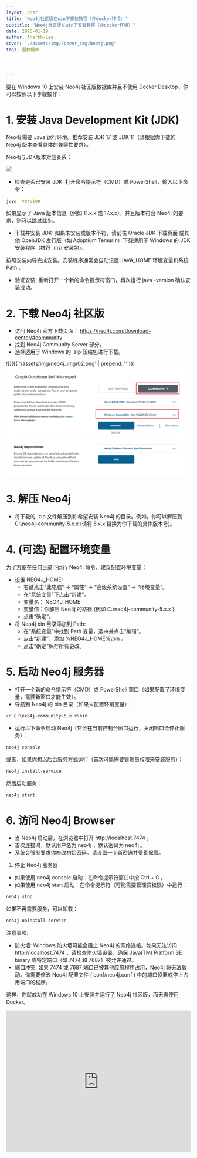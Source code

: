 ```yaml
---
layout: post
title: 'Neo4j社区版在win下安装教程（非docker环境）'
subtitle: "Neo4j社区版在win下安装教程（非docker环境）"
date: 2025-01-19
author: Anarkh-Lee
cover: './assets/img//cover_img/Neo4j.png'
tags: 图数据库



---
```


要在 Windows 10 上安装 Neo4j 社区版数据库并且不使用 Docker Desktop，你可以按照以下步骤操作：

# 1. 安装 Java Development Kit (JDK)

Neo4j 需要 Java 运行环境。推荐安装 JDK 17 或 JDK 11（请根据你下载的 Neo4j 版本查看具体的兼容性要求）。

Neo4j与JDK版本对应关系：

![](E:/MyNotes/06%20%E6%99%BA%E8%83%BD%E5%8C%96/01%20%E5%9B%BE%E6%95%B0%E6%8D%AE%E5%BA%93/img/01.png)

- 检查是否已安装 JDK: 打开命令提示符（CMD）或 PowerShell，输入以下命令：

```bash
java -version
```

   如果显示了 Java 版本信息（例如 11.x.x 或 17.x.x），并且版本符合 Neo4j 的要求，则可以跳过此步。

- 下载并安装 JDK: 如果未安装或版本不符，请前往 Oracle JDK 下载页面 或其他 OpenJDK 发行版（如 Adoptium Temurin）下载适用于 Windows 的 JDK 安装程序（推荐 .msi 安装包）。

按照安装向导完成安装。安装程序通常会自动设置 JAVA_HOME 环境变量和系统 Path 。

- 验证安装: 重新打开一个新的命令提示符窗口，再次运行 java -version 确认安装成功。

# 2. 下载 Neo4j 社区版

- 访问 Neo4j 官方下载页面： https://neo4j.com/download-center/#community
- 找到 Neo4j Community Server 部分。
- 选择适用于 Windows 的 .zip 压缩包进行下载。

![]({{ '/assets/img/neo4j_img/02.png' | prepend: '' }})
![](.\img\neo4j_img\02.png)

# 3. 解压 Neo4j

- 将下载的 .zip 文件解压到你希望安装 Neo4j 的目录。例如，你可以解压到 C:\neo4j-community-5.x.x (请将 5.x.x 替换为你下载的具体版本号)。

# 4. (可选) 配置环境变量

为了方便在任何目录下运行 Neo4j 命令，建议配置环境变量：

- 设置 NEO4J_HOME:
  - 右键点击“此电脑” -> “属性” -> “高级系统设置” -> “环境变量”。
  - 在“系统变量”下点击“新建”。
  - 变量名： NEO4J_HOME
  - 变量值：你解压 Neo4j 的路径 (例如 C:\neo4j-community-5.x.x )
  - 点击“确定”。
- 将 Neo4j bin 目录添加到 Path:
  - 在“系统变量”中找到 Path 变量，选中并点击“编辑”。
  - 点击“新建”，添加 %NEO4J_HOME%\bin 。
  - 点击“确定”保存所有更改。

# 5. 启动 Neo4j 服务器

- 打开一个新的命令提示符（CMD）或 PowerShell 窗口（如果配置了环境变量，需要新窗口才能生效）。
- 导航到 Neo4j 的 bin 目录（如果未配置环境变量）：

```bash
cd C:\neo4j-community-5.x.x\bin
```

- 运行以下命令启动 Neo4j（它会在当前控制台窗口运行，关闭窗口会停止服务）：

```bash
neo4j console
```

   或者，如果你想以后台服务方式运行（首次可能需要管理员权限来安装服务）：

```bash
neo4j install-service
```

   然后启动服务：

```bash
neo4j start
```

# 6. 访问 Neo4j Browser

- 当 Neo4j 启动后，在浏览器中打开 http://localhost:7474 。
- 首次连接时，默认用户名为 neo4j ，默认密码为 neo4j 。
- 系统会强制要求你修改初始密码。请设置一个新密码并妥善保管。

1. 停止 Neo4j 服务器

- 如果使用 neo4j console 启动：在命令提示符窗口中按 Ctrl + C 。
- 如果使用 neo4j start 启动：在命令提示符（可能需要管理员权限）中运行：

```bash
neo4j stop
```

   如果不再需要服务，可以卸载：

```bash
neo4j uninstall-service
```

注意事项:

- 防火墙: Windows 防火墙可能会阻止 Neo4j 的网络连接。如果无法访问 http://localhost:7474 ，请检查防火墙设置，确保 Java(TM) Platform SE binary 或特定端口（如 7474 和 7687）被允许通过。
- 端口冲突: 如果 7474 或 7687 端口已被其他应用程序占用，Neo4j 将无法启动。你需要修改 Neo4j 配置文件 ( conf/neo4j.conf ) 中的端口设置或停止占用端口的程序。

这样，你就成功在 Windows 10 上安装并运行了 Neo4j 社区版，而无需使用 Docker。







<iframe type="text/html" width="100%" height="385" src="http://www.youtube.com/embed/gfmjMWjn-Xg" frameborder="0"></iframe>